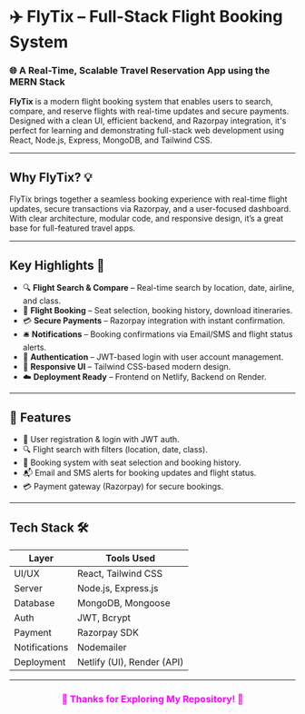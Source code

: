 # ✈️ FlyTix – Full-Stack Flight Booking System

### 🌐 A Real-Time, Scalable Travel Reservation App using the MERN Stack

**FlyTix** is a modern flight booking system that enables users to search, compare, and reserve flights with real-time updates and secure payments. Designed with a clean UI, efficient backend, and Razorpay integration, it's perfect for learning and demonstrating full-stack web development using React, Node.js, Express, MongoDB, and Tailwind CSS.

---

## Why FlyTix? 💡

FlyTix brings together a seamless booking experience with real-time flight updates, secure transactions via Razorpay, and a user-focused dashboard. With clear architecture, modular code, and responsive design, it’s a great base for full-featured travel apps.

---

## Key Highlights 🌟

- 🔍 **Flight Search & Compare** – Real-time search by location, date, airline, and class.
- 🎫 **Flight Booking** – Seat selection, booking history, download itineraries.
- 💳 **Secure Payments** – Razorpay integration with instant confirmation.
- 🛎️ **Notifications** – Booking confirmations via Email/SMS and flight status alerts.
- 🔐 **Authentication** – JWT-based login with user account management.
- 🎨 **Responsive UI** – Tailwind CSS-based modern design.
- ☁️ **Deployment Ready** – Frontend on Netlify, Backend on Render.

---

## 🚀 Features

- 🔐 User registration & login with JWT auth.
- 🔍 Flight search with filters (location, date, class).
- 💼 Booking system with seat selection and booking history.
- 📬 Email and SMS alerts for booking updates and flight status.
- 💳 Payment gateway (Razorpay) for secure bookings.

---

## Tech Stack 🛠️

| Layer       | Tools Used                                 |
|-------------|--------------------------------------------|
| UI/UX       | React, Tailwind CSS                        |
| Server      | Node.js, Express.js                        |
| Database    | MongoDB, Mongoose                          |
| Auth        | JWT, Bcrypt                                |
| Payment     | Razorpay SDK                               |
| Notifications | Nodemailer                               |
| Deployment  | Netlify (UI), Render (API)                 |

---

<h3 align= 'center' style="color: fuchsia"><b>👀 Thanks for Exploring My Repository! 💖</b></h3>



